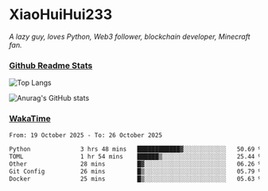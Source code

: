 # XiaoHuiHui233

*A lazy guy, loves Python, Web3 follower, blockchain developer, Minecraft fan.*

### [Github Readme Stats](https://github.com/anuraghazra/github-readme-stats)

![Top Langs](https://github-readme-stats.vercel.app/api/top-langs/?username=XiaoHuiHui233&layout=compact&theme=github_dark)

![Anurag's GitHub stats](https://github-readme-stats.vercel.app/api?username=XiaoHuiHui233&show_icons=true&theme=github_dark)

### [WakaTime](https://wakatime.com)

<!--START_SECTION:waka-->

```txt
From: 19 October 2025 - To: 26 October 2025

Python              3 hrs 48 mins   ████████████▓░░░░░░░░░░░░   50.69 %
TOML                1 hr 54 mins    ██████▒░░░░░░░░░░░░░░░░░░   25.44 %
Other               28 mins         █▓░░░░░░░░░░░░░░░░░░░░░░░   06.26 %
Git Config          26 mins         █▒░░░░░░░░░░░░░░░░░░░░░░░   05.79 %
Docker              25 mins         █▒░░░░░░░░░░░░░░░░░░░░░░░   05.63 %
```

<!--END_SECTION:waka-->
